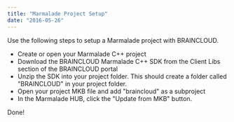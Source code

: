 ```yaml
---
title: "Marmalade Project Setup"
date: "2016-05-26"
---
```


Use the following steps to setup a Marmalade project with BRAINCLOUD.

- Create or open your Marmalade C++ project
- Download the BRAINCLOUD Marmalade C++ SDK from the Client Libs section of the BRAINCLOUD portal
- Unzip the SDK into your project folder. This should create a folder called "BRAINCLOUD" in your project folder.
- Open your project MKB file and add "braincloud" as a subproject
- In the Marmalade HUB, click the "Update from MKB" button.

Done!
